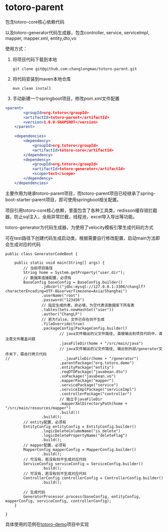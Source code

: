 # totoro-parent

包含totoro-core核心依赖代码

以及totoro-generator代码生成器，包含controller, service, serviceImpl, mapper, mapper.xml,
entity,dto,vo

使用方式：

1. 将项目代码下载到本地

   `git clone git@github.com:changlongmao/totoro-parent.git`
2. 将代码安装到maven本地仓库

   `mvn clean install`

3. 手动新建一个springboot项目，修改pom.xml文件配置

```apache
<parent>
        <groupId>org.totoro</groupId>
        <artifactId>totoro-parent</artifactId>
        <version>1.0.0-SNAPSHOT</version>
    </parent>
  
    <dependencies>
        <dependency>
            <groupId>org.totoro</groupId>
            <artifactId>totoro-core</artifactId>
        </dependency>
        <dependency>
            <groupId>org.totoro</groupId>
            <artifactId>totoro-generator</artifactId>
            <scope>test</scope>
        </dependency>
    </dependencies>
```

主要作用为继承totoro-parent项目，而totoro-parent项目已经继承了spring-boot-starter-parent项目，即可使用springboot相关配置。

项目引用totoro-core核心依赖，里面包含了各种工具类，redisson缓存锁拦截器，防止sql注入，全局异常拦截，线程池，excel导入导出等功能。

totoro-generator为代码生成器，为使用了velocity模板引擎生成代码的方式

可在test路径下创建代码生成启动类，根据需要自行修改配置，启动main方法即会生成对应的代码

```
public class GeneratorCodeBoot {

    public static void main(String[] args) {
        // 当前项目路径
        String home = System.getProperty("user.dir");
        // 数据库连接配置，必须有
        BaseConfig baseConfig = BaseConfig.builder()
                .jdbcUrl("jdbc:mysql://127.0.0.1:3306/changlf?characterEncoding=UTF-8&serverTimezone=Asia/Shanghai")
                .userName("root")
                .password("123456")
                // 指定生成的表，非必填，为空代表该数据库下所有表
                .tables(Sets.newHashSet("user"))
                .author("ChangLF")
                // 若为false，文件已存在则不生成
                .fileOverride(true)
                .packageConfig(PackageConfig.builder()
                        // java文件输出的父文件路径, 直接输出到项目代码中，请注意文件覆盖问题
                        .javaFileDir(home + "/src/main/java")
                        // java文件输出的父文件路径, 输出到外部/generator文件夹下，需自行拷贝代码
//                        .javaFileDir(home + "/generator")
                        .parentPackage("org.totoro.demo")
                        .entityPackage("entity")
                        .reqDTOPackage("javabean.dto")
                        .voPackage("javabean.vo")
                        .mapperPackage("mapper")
                        .servicePackage("service")
                        .serviceImplPackage("serviceImpl")
                        .controllerPackage("controller")
                        // 独立于javaFileDir
                        .mapperXmlDirectoryPath(home + "/src/main/resources/mapper")
                        .build())
                .build();
        // entity配置，必须有
        EntityConfig entityConfig = EntityConfig.builder()
                .logicDeleteColumnName("is_delete")
                .logicDeletePropertyName("deleteFlag")
                .build();
        // mapper配置，必须有
        MapperConfig mapperConfig = MapperConfig.builder()
                .build();
        // 可没有，若没有则不生成对应代码
        ServiceConfig serviceConfig = ServiceConfig.builder()
                .build();
        // 可没有，若没有则不生成对应代码
        ControllerConfig controllerConfig = ControllerConfig.builder()
                .build();

        // 生成代码
        GeneratorProcessor.process(baseConfig, entityConfig, mapperConfig, serviceConfig, controllerConfig);
    }

}
```

具体使用的范例在[totoro-demo](https://github.com/changlongmao/totoro-demo)项目中实现

